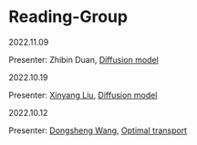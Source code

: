 # Reading-Group


2022.11.09

Presenter: Zhibin Duan, [Diffusion model](Diffssion_vae.pdf)

2022.10.19

Presenter: [Xinyang Liu](https://github.com/xinyangATK), [Diffusion model](pdf/DiffusionLXY.pdf)

2022.10.12

Presenter: [Dongsheng Wang](https://wds2014.github.io/), [Optimal transport](pdf/OT_CT.pdf)

